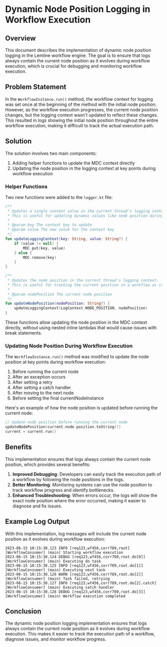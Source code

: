 # Dynamic Node Position Logging in Workflow Execution

## Overview

This document describes the implementation of dynamic node position logging in the Lemline workflow engine. The goal is to ensure that logs always contain the current node position as it evolves during workflow execution, which is crucial for debugging and monitoring workflow execution.

## Problem Statement

In the `WorkflowInstance.run()` method, the workflow context for logging was set once at the beginning of the method with the initial node position. However, as the workflow execution progresses, the current node position changes, but the logging context wasn't updated to reflect these changes. This resulted in logs showing the initial node position throughout the entire workflow execution, making it difficult to track the actual execution path.

## Solution

The solution involves two main components:

1. Adding helper functions to update the MDC context directly
2. Updating the node position in the logging context at key points during workflow execution

### Helper Functions

Two new functions were added to the `logger.kt` file:

```kotlin
/**
 * Updates a single context value in the current thread's logging context.
 * This is useful for updating dynamic values like node position during workflow execution.
 *
 * @param key The context key to update
 * @param value The new value for the context key
 */
fun updateLoggingContext(key: String, value: String?) {
    if (value != null) {
        MDC.put(key, value)
    } else {
        MDC.remove(key)
    }
}

/**
 * Updates the node position in the current thread's logging context.
 * This is useful for tracking the current position in a workflow as it evolves.
 *
 * @param nodePosition The current node position
 */
fun updateNodePosition(nodePosition: String?) {
    updateLoggingContext(LogContext.NODE_POSITION, nodePosition)
}
```

These functions allow updating the node position in the MDC context directly, without using nested inline lambdas that would cause issues with break statements.

### Updating Node Position During Workflow Execution

The `WorkflowInstance.run()` method was modified to update the node position at key points during workflow execution:

1. Before running the current node
2. After an exception occurs
3. After setting a retry
4. After setting a catch handler
5. After moving to the next node
6. Before setting the final currentNodeInstance

Here's an example of how the node position is updated before running the current node:

```kotlin
// Update node position before running the current node
updateNodePosition(current.node.position.toString())
current = current.run()
```

## Benefits

This implementation ensures that logs always contain the current node position, which provides several benefits:

1. **Improved Debugging**: Developers can easily track the execution path of a workflow by following the node positions in the logs.
2. **Better Monitoring**: Monitoring systems can use the node position to track workflow progress and identify bottlenecks.
3. **Enhanced Troubleshooting**: When errors occur, the logs will show the exact node position where the error occurred, making it easier to diagnose and fix issues.

## Example Log Output

With this implementation, log messages will include the current node position as it evolves during workflow execution:

```
2023-06-15 10:15:30.123 INFO [req123,wf456,corr789,root] [WorkflowConsumer] (main) Starting workflow execution
2023-06-15 10:15:30.124 DEBUG [req123,wf456,corr789,root.do[0]] [WorkflowConsumer] (main) Executing do task
2023-06-15 10:15:30.125 INFO [req123,wf456,corr789,root.do[1]] [WorkflowConsumer] (main) Executing next task
2023-06-15 10:15:30.126 WARN [req123,wf456,corr789,root.do[2]] [WorkflowConsumer] (main) Task failed, retrying
2023-06-15 10:15:30.127 INFO [req123,wf456,corr789,root.do[2].catch] [WorkflowConsumer] (main) Executing catch handler
2023-06-15 10:15:30.128 DEBUG [req123,wf456,corr789,root.do[3]] [WorkflowConsumer] (main) Workflow execution completed
```

## Conclusion

The dynamic node position logging implementation ensures that logs always contain the current node position as it evolves during workflow execution. This makes it easier to track the execution path of a workflow, diagnose issues, and monitor workflow progress.
